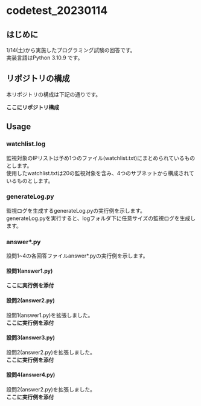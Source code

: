 # codetest_20230114

## はじめに
1/14(土)から実施したプログラミング試験の回答です。  
実装言語はPython 3.10.9 です。

## リポジトリの構成
本リポジトリの構成は下記の通りです。

**ここにリポジトリ構成**

## Usage
### watchlist.log

監視対象のIPリストは予め1つのファイル(watchlist.txt)にまとめられているものとします。  
使用したwatchlist.txtは20の監視対象を含み、4つのサブネットから構成されているものとします。  
### generateLog.py
監視ログを生成するgenerateLog.pyの実行例を示します。  
generateLog.pyを実行すると、logフォルダ下に任意サイズの監視ログを生成します。  

### answer*.py
設問1~4の各回答ファイルanswer*.pyの実行例を示します。   
#### 設問1(answer1.py) 
**ここに実行例を添付**

#### 設問2(answer2.py) 
設問1(answer1.py)を拡張しました。  
**ここに実行例を添付**

#### 設問3(answer3.py) 
設問2(answer2.py)を拡張しました。  
**ここに実行例を添付**

#### 設問4(answer4.py)
設問2(answer2.py)を拡張しました。  
**ここに実行例を添付**
